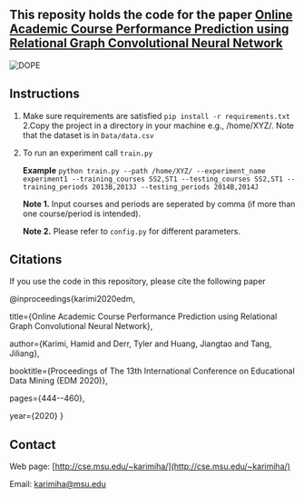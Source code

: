 ## This reposity holds the code for the paper [Online Academic Course Performance Prediction using Relational Graph Convolutional Neural Network](https://educationaldatamining.org/files/conferences/EDM2020/papers/paper_45.pdf) 

![DOPE](http://cse.msu.edu/~karimiha/images/dope.jpg)


## Instructions 
1. Make sure requirements are satisfied
`pip install -r requirements.txt`
2.Copy the project in a directory in your machine e.g., /home/XYZ/. Note that the dataset is in `Data/data.csv`

3. To run an experiment call `train.py`
    
    **Example** `python train.py --path /home/XYZ/ --experiment_name experiment1 --training_courses SS2,ST1 --testing_courses SS2,ST1 --training_periods 2013B,2013J --testing_periods 2014B,2014J`
    
    
    **Note 1.** Input courses and periods are seperated by comma (if more than one course/period is intended).
     
    **Note 2.** Please refer to `config.py` for different parameters.
     
## Citations

If you use the code in this repository, please cite the following paper


@inproceedings{karimi2020edm,

  title={Online Academic Course Performance Prediction using Relational Graph Convolutional Neural Network},
  
  author={Karimi, Hamid and Derr, Tyler and Huang, Jiangtao and Tang, Jiliang},
  
  booktitle={Proceedings of The 13th International Conference on Educational Data Mining (EDM 2020)},
  
  pages={444--460},
  
  year={2020}
}

## Contact
Web page: [http://cse.msu.edu/~karimiha/](http://cse.msu.edu/~karimiha/)

Email: [karimiha@msu.edu](karimiha@msu.edu)
